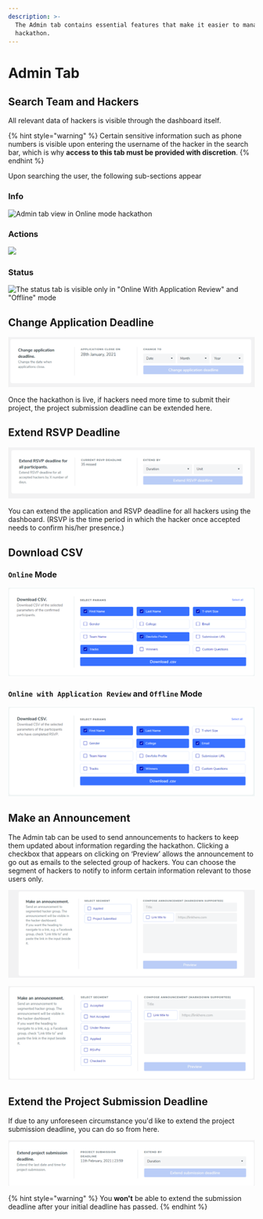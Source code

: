 ```yaml
---
description: >-
  The Admin tab contains essential features that make it easier to manage your
  hackathon.
---
```


# Admin Tab

## Search Team and Hackers

All relevant data of hackers is visible through the dashboard itself.

{% hint style="warning" %}
Certain sensitive information such as phone numbers is visible upon entering the username of the hacker in the search bar, which is why **access to this tab must be provided with discretion**.
{% endhint %}

Upon searching the user, the following sub-sections appear

### **Info**

![Admin tab view in Online mode hackathon](https://s3.us-west-2.amazonaws.com/secure.notion-static.com/375528c2-c1d1-4711-b357-e91a197a5741/Untitled.png?X-Amz-Algorithm=AWS4-HMAC-SHA256&X-Amz-Credential=AKIAT73L2G45O3KS52Y5%2F20210210%2Fus-west-2%2Fs3%2Faws4_request&X-Amz-Date=20210210T085554Z&X-Amz-Expires=86400&X-Amz-Signature=0fb72de72151cb70047d0c07271cc81aedce3aada57dc832534da201181b47cf&X-Amz-SignedHeaders=host&response-content-disposition=filename%20%3D%22Untitled.png%22)

### **Actions**

![](https://s3.us-west-2.amazonaws.com/secure.notion-static.com/78236e4d-aae2-43ad-85f3-65634a26bc6f/Untitled.png?X-Amz-Algorithm=AWS4-HMAC-SHA256&X-Amz-Credential=AKIAT73L2G45O3KS52Y5%2F20210210%2Fus-west-2%2Fs3%2Faws4_request&X-Amz-Date=20210210T085559Z&X-Amz-Expires=86400&X-Amz-Signature=bb4831efe4c2c5b477bf0bb685fcf996b10196ada25c19a9c9a08cc02cc5fe97&X-Amz-SignedHeaders=host&response-content-disposition=filename%20%3D%22Untitled.png%22)

### **Status** 

![The status tab is visible only in &quot;Online With Application Review&quot; and &quot;Offline&quot; mode](https://s3.us-west-2.amazonaws.com/secure.notion-static.com/d75d9527-e1aa-4831-a0a2-80b87eb35474/Untitled.png?X-Amz-Algorithm=AWS4-HMAC-SHA256&X-Amz-Credential=AKIAT73L2G45O3KS52Y5%2F20210210%2Fus-west-2%2Fs3%2Faws4_request&X-Amz-Date=20210210T085606Z&X-Amz-Expires=86400&X-Amz-Signature=800b91531860297a285f88bcb006d33a68a640c893ee6dd3d659fd45b3853a7d&X-Amz-SignedHeaders=host&response-content-disposition=filename%20%3D%22Untitled.png%22)

## Change Application Deadline

![](../../.gitbook/assets/image%20%2847%29.png)

Once the hackathon is live, if hackers need more time to submit their project, the project submission deadline can be extended here.

## Extend RSVP Deadline

![](../../.gitbook/assets/image%20%2827%29.png)

You can extend the application and RSVP deadline for all hackers using the dashboard. \(RSVP is the time period in which the hacker once accepted needs to confirm his/her presence.\)

## Download CSV

### `Online` Mode

![You will be able to download the list of participants who have submitted their projects to your hackathon.](../../.gitbook/assets/image%20%2823%29.png)

### `Online with Application Review` and `Offline` Mode

![You will be able to download the list of participants who have RSVP&apos;d to your hackathon.](../../.gitbook/assets/image%20%2820%29.png)

## Make an Announcement

The Admin tab can be used to send announcements to hackers to keep them updated about information regarding the hackathon. Clicking a checkbox that appears on clicking on ‘Preview’ allows the announcement to go out as emails to the selected group of hackers. You can choose the segment of hackers to notify to inform certain information relevant to those users only.

![Segments available in &quot;Online&quot; Mode](../../.gitbook/assets/image%20%288%29.png)



![Extra segments available in &quot;Online with Application Review&quot; and &quot;Offline&quot; Mode](../../.gitbook/assets/image%20%2845%29.png)

## Extend the Project Submission Deadline

If due to any unforeseen circumstance you'd like to extend the project submission deadline, you can do so from here.

![](../../.gitbook/assets/image%20%2819%29.png)

{% hint style="warning" %}
You **won't** be able to extend the submission deadline after your initial deadline has passed.
{% endhint %}

